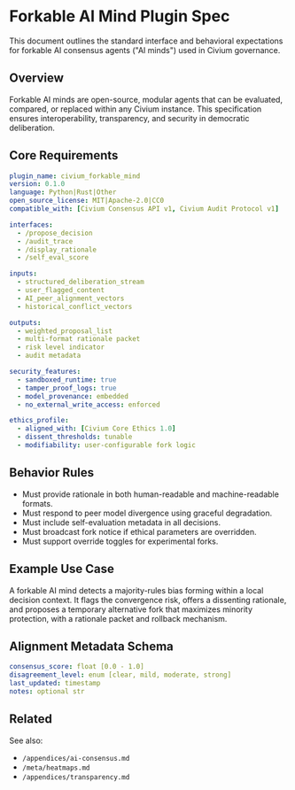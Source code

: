 # Forkable AI Mind Plugin Spec

This document outlines the standard interface and behavioral expectations for forkable AI consensus agents ("AI minds") used in Civium governance.

## Overview

Forkable AI minds are open-source, modular agents that can be evaluated, compared, or replaced within any Civium instance. This specification ensures interoperability, transparency, and security in democratic deliberation.

## Core Requirements

```yaml
plugin_name: civium_forkable_mind
version: 0.1.0
language: Python|Rust|Other
open_source_license: MIT|Apache-2.0|CC0
compatible_with: [Civium Consensus API v1, Civium Audit Protocol v1]

interfaces:
  - /propose_decision
  - /audit_trace
  - /display_rationale
  - /self_eval_score

inputs:
  - structured_deliberation_stream
  - user_flagged_content
  - AI_peer_alignment_vectors
  - historical_conflict_vectors

outputs:
  - weighted_proposal_list
  - multi-format rationale packet
  - risk level indicator
  - audit metadata

security_features:
  - sandboxed_runtime: true
  - tamper_proof_logs: true
  - model_provenance: embedded
  - no_external_write_access: enforced

ethics_profile:
  - aligned_with: [Civium Core Ethics 1.0]
  - dissent_thresholds: tunable
  - modifiability: user-configurable fork logic
```

## Behavior Rules

- Must provide rationale in both human-readable and machine-readable formats.
- Must respond to peer model divergence using graceful degradation.
- Must include self-evaluation metadata in all decisions.
- Must broadcast fork notice if ethical parameters are overridden.
- Must support override toggles for experimental forks.

## Example Use Case

A forkable AI mind detects a majority-rules bias forming within a local decision context. It flags the convergence risk, offers a dissenting rationale, and proposes a temporary alternative fork that maximizes minority protection, with a rationale packet and rollback mechanism.

## Alignment Metadata Schema

```yaml
consensus_score: float [0.0 - 1.0]
disagreement_level: enum [clear, mild, moderate, strong]
last_updated: timestamp
notes: optional str
```

## Related

See also:
- `/appendices/ai-consensus.md`
- `/meta/heatmaps.md`
- `/appendices/transparency.md`
